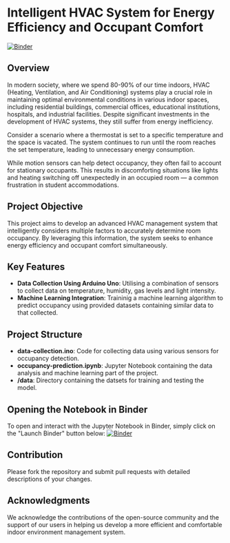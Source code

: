 # Intelligent HVAC System for Energy Efficiency and Occupant Comfort

[![Binder](https://mybinder.org/badge_logo.svg)](https://mybinder.org/v2/gh/ZahinMai/HVAC-Occupancy-Detection/HEAD)

## Overview

In modern society, where we spend 80-90% of our time indoors, HVAC (Heating, Ventilation, and Air Conditioning) systems play a crucial role in maintaining optimal environmental conditions in various indoor spaces, including residential buildings, commercial offices, educational institutions, hospitals, and industrial facilities. Despite significant investments in the development of HVAC systems, they still suffer from energy inefficiency.

Consider a scenario where a thermostat is set to a specific temperature and the space is vacated. The system continues to run until the room reaches the set temperature, leading to unnecessary energy consumption. 

While motion sensors can help detect occupancy, they often fail to account for stationary occupants. This results in discomforting situations like lights and heating switching off unexpectedly in an occupied room — a common frustration in student accommodations.

## Project Objective

This project aims to develop an advanced HVAC management system that intelligently considers multiple factors to accurately determine room occupancy. By leveraging this information, the system seeks to enhance energy efficiency and occupant comfort simultaneously.

## Key Features

- **Data Collection Using Arduino Uno**: Utilising a combination of sensors to collect data on temperature, humidity, gas levels and light intensity.
- **Machine Learning Integration**: Traininig a machine learning algorithm to predict occupancy using provided datasets containing similar data to that collected.

## Project Structure

- **data-collection.ino**: Code for collecting data using various sensors for occupancy detection.
- **occupancy-prediction.ipynb**: Jupyter Notebook containing the data analysis and machine learning part of the project.
- **/data**: Directory containing the datsets for training and testing the model.

## Opening the Notebook in Binder

To open and interact with the Jupyter Notebook in Binder, simply click on the "Launch Binder" button below:
[![Binder](https://mybinder.org/badge_logo.svg)](https://mybinder.org/v2/gh/ZahinMai/HVAC-Occupancy-Detection/24e011426a0db1759d9913ed93d94f7eca4a7b78?urlpath=lab%2Ftree%2Foccupancy-prediction.ipynb)


## Contribution

Please fork the repository and submit pull requests with detailed descriptions of your changes.


## Acknowledgments

We acknowledge the contributions of the open-source community and the support of our users in helping us develop a more efficient and comfortable indoor environment management system.
